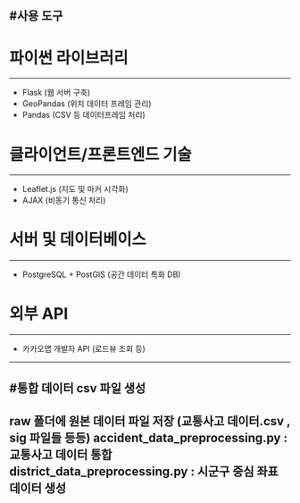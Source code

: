 #사용 도구
-----
# 파이썬 라이브러리
----
- Flask (웹 서버 구축)
- GeoPandas (위치 데이터 프레임 관리)
- Pandas (CSV 등 데이터프레임 처리)

# 클라이언트/프론트엔드 기술
----
- Leaflet.js (지도 및 마커 시각화)
- AJAX (비동기 통신 처리)

# 서버 및 데이터베이스
----
- PostgreSQL + PostGIS (공간 데이터 특화 DB)

# 외부 API
----
- 카카오맵 개발자 API (로드뷰 조회 등)
----------------------------------
#통합 데이터 csv 파일 생성
-------
raw 폴더에 원본 데이터 파일 저장 (교통사고 데이터.csv , sig 파일들 등등)
accident_data_preprocessing.py : 교통사고 데이터 통합
district_data_preprocessing.py : 시군구 중심 좌표 데이터 생성
-------
